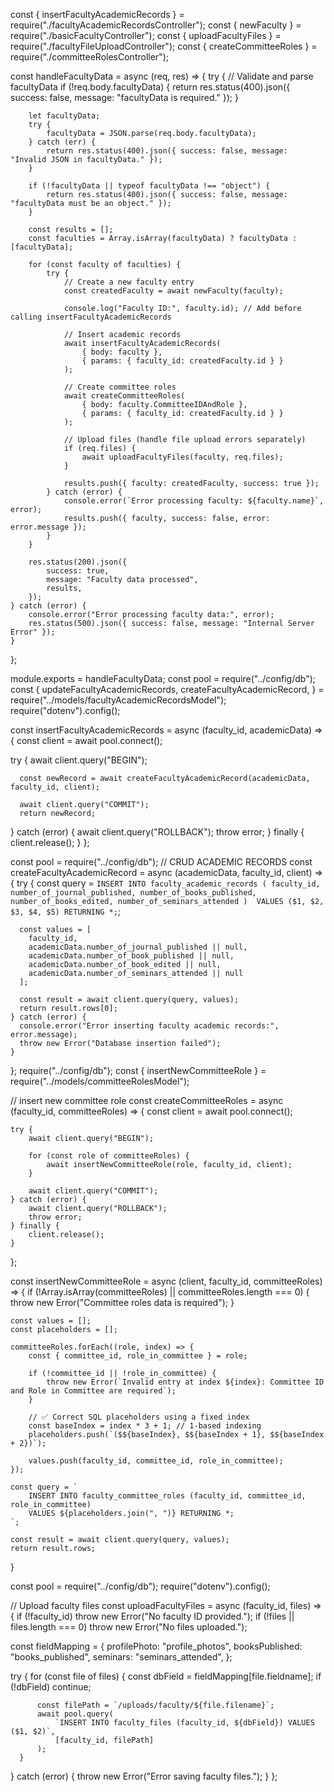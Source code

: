 const { insertFacultyAcademicRecords } = require("./facultyAcademicRecordsController");
const { newFaculty } = require("./basicFacultyController");
const { uploadFacultyFiles } = require("./facultyFileUploadController");
const { createCommitteeRoles } = require("./committeeRolesController");

const handleFacultyData = async (req, res) => {
    try {
        // Validate and parse facultyData
        if (!req.body.facultyData) {
            return res.status(400).json({ success: false, message: "facultyData is required." });
        }

        let facultyData;
        try {
            facultyData = JSON.parse(req.body.facultyData);
        } catch (err) {
            return res.status(400).json({ success: false, message: "Invalid JSON in facultyData." });
        }

        if (!facultyData || typeof facultyData !== "object") {
            return res.status(400).json({ success: false, message: "facultyData must be an object." });
        }

        const results = [];
        const faculties = Array.isArray(facultyData) ? facultyData : [facultyData];

        for (const faculty of faculties) {
            try {
                // Create a new faculty entry
                const createdFaculty = await newFaculty(faculty);
                
                console.log("Faculty ID:", faculty.id); // Add before calling insertFacultyAcademicRecords

                // Insert academic records
                await insertFacultyAcademicRecords(
                    { body: faculty },
                    { params: { faculty_id: createdFaculty.id } }
                );

                // Create committee roles
                await createCommitteeRoles(
                    { body: faculty.CommitteeIDAndRole },
                    { params: { faculty_id: createdFaculty.id } }
                );

                // Upload files (handle file upload errors separately)
                if (req.files) {
                    await uploadFacultyFiles(faculty, req.files);
                }

                results.push({ faculty: createdFaculty, success: true });
            } catch (error) {
                console.error(`Error processing faculty: ${faculty.name}`, error);
                results.push({ faculty, success: false, error: error.message });
            }
        }

        res.status(200).json({
            success: true,
            message: "Faculty data processed",
            results,
        });
    } catch (error) {
        console.error("Error processing faculty data:", error);
        res.status(500).json({ success: false, message: "Internal Server Error" });
    }
};

module.exports = handleFacultyData;
const pool = require("../config/db");
const {
  updateFacultyAcademicRecords,
  createFacultyAcademicRecord,
} = require("../models/facultyAcademicRecordsModel");
require("dotenv").config();

const insertFacultyAcademicRecords = async (faculty_id, academicData) => {
  const client = await pool.connect();

  try {
      await client.query("BEGIN");

      const newRecord = await createFacultyAcademicRecord(academicData, faculty_id, client);

      await client.query("COMMIT");
      return newRecord;
  } catch (error) {
      await client.query("ROLLBACK");
      throw error;
  } finally {
      client.release();
  }
};

const pool = require("../config/db");
// CRUD ACADEMIC RECORDS
const createFacultyAcademicRecord = async (academicData, faculty_id, client) => {
    try {
      const query = `
        INSERT INTO faculty_academic_records (
          faculty_id,
          number_of_journal_published,
          number_of_books_published,
          number_of_books_edited,
          number_of_seminars_attended
        ) 
        VALUES ($1, $2, $3, $4, $5)
        RETURNING *;
      `;
  
      const values = [
        faculty_id, 
        academicData.number_of_journal_published || null, 
        academicData.number_of_book_published || null, 
        academicData.number_of_book_edited || null, 
        academicData.number_of_seminars_attended || null
      ];
  
      const result = await client.query(query, values);
      return result.rows[0];
    } catch (error) {
      console.error("Error inserting faculty academic records:", error.message);
      throw new Error("Database insertion failed");
    }
  };
  require("../config/db");
const { insertNewCommitteeRole } = require("../models/committeeRolesModel");

// insert new committee role
const createCommitteeRoles = async (faculty_id, committeeRoles) => {
    const client = await pool.connect();

    try {
        await client.query("BEGIN");

        for (const role of committeeRoles) {
            await insertNewCommitteeRole(role, faculty_id, client);
        }

        await client.query("COMMIT");
    } catch (error) {
        await client.query("ROLLBACK");
        throw error;
    } finally {
        client.release();
    }
};

const insertNewCommitteeRole = async (client, faculty_id, committeeRoles) => {
    if (!Array.isArray(committeeRoles) || committeeRoles.length === 0) {
        throw new Error("Committee roles data is required");
    }

    const values = [];
    const placeholders = [];

    committeeRoles.forEach((role, index) => {
        const { committee_id, role_in_committee } = role;

        if (!committee_id || !role_in_committee) {
            throw new Error(`Invalid entry at index ${index}: Committee ID and Role in Committee are required`);
        }

        // ✅ Correct SQL placeholders using a fixed index
        const baseIndex = index * 3 + 1; // 1-based indexing
        placeholders.push(`($${baseIndex}, $${baseIndex + 1}, $${baseIndex + 2})`);
        
        values.push(faculty_id, committee_id, role_in_committee);
    });

    const query = `
        INSERT INTO faculty_committee_roles (faculty_id, committee_id, role_in_committee)
        VALUES ${placeholders.join(", ")} RETURNING *;
    `;

    const result = await client.query(query, values);
    return result.rows;
}

const pool = require("../config/db");
require("dotenv").config();

// Upload faculty files
const uploadFacultyFiles = async (faculty_id, files) => {
  if (!faculty_id) throw new Error("No faculty ID provided.");
  if (!files || files.length === 0) throw new Error("No files uploaded.");

  const fieldMapping = {
      profilePhoto: "profile_photos",
      booksPublished: "books_published",
      seminars: "seminars_attended",
  };

  try {
      for (const file of files) {
          const dbField = fieldMapping[file.fieldname];
          if (!dbField) continue;

          const filePath = `/uploads/faculty/${file.filename}`;
          await pool.query(
              `INSERT INTO faculty_files (faculty_id, ${dbField}) VALUES ($1, $2)`,
              [faculty_id, filePath]
          );
      }
  } catch (error) {
      throw new Error("Error saving faculty files.");
  }
};